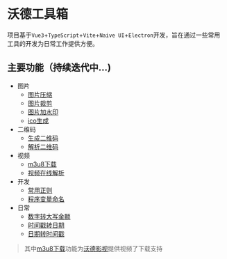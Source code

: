 # 沃德工具箱

项目基于`Vue3`+`TypeScript`+`Vite`+`Naive UI`+`Electron`开发，旨在通过一些常用工具的开发为日常工作提供方便。

## 主要功能（持续迭代中...)
- 图片
  - [图片压缩](https://tool.hellowmonkey.cc/image/compress)
  - [图片裁剪](https://tool.hellowmonkey.cc/image/clip)
  - [图片加水印](https://tool.hellowmonkey.cc/image/watermark)
  - [ico生成](https://tool.hellowmonkey.cc/image/ico)
- 二维码
  - [生成二维码](https://tool.hellowmonkey.cc/qrcode/create)
  - [解析二维码](https://tool.hellowmonkey.cc/qrcode/decode)
- 视频
  - [m3u8下载](https://tool.hellowmonkey.cc/video/m3u8)
  - [视频在线解析](https://tool.hellowmonkey.cc/video/parse)
- 开发
  - [常用正则](https://tool.hellowmonkey.cc/developer/regex)
  - [程序变量命名](https://tool.hellowmonkey.cc/developer/translate)
- 日常
  - [数字转大写金额](https://tool.hellowmonkey.cc/util/num-money)
  - [时间戳转日期](https://tool.hellowmonkey.cc/util/timestamp-date)
  - [日期转时间戳](https://tool.hellowmonkey.cc/util/date-timestamp)
> 其中[m3u8下载](https://tool.hellowmonkey.cc/video/m3u8)功能为[沃德影视](https://movie.hellowmonkey.cc/)提供视频了下载支持
